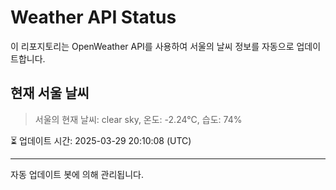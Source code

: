 
# Weather API Status

이 리포지토리는 OpenWeather API를 사용하여 서울의 날씨 정보를 자동으로 업데이트합니다.

## 현재 서울 날씨
> 서울의 현재 날씨: clear sky, 온도: -2.24°C, 습도: 74%

⏳ 업데이트 시간: 2025-03-29 20:10:08 (UTC)

---
자동 업데이트 봇에 의해 관리됩니다.
